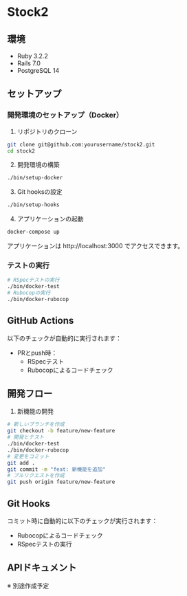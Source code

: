 # Stock2

## 環境
- Ruby 3.2.2
- Rails 7.0
- PostgreSQL 14

## セットアップ
### 開発環境のセットアップ（Docker）

1. リポジトリのクローン
```bash
git clone git@github.com:yourusername/stock2.git
cd stock2
```
2. 開発環境の構築
```bash
./bin/setup-docker
```
3. Git hooksの設定
```bash
./bin/setup-hooks
```
4. アプリケーションの起動
```bash
docker-compose up
```
アプリケーションは http://localhost:3000 でアクセスできます。

### テストの実行
```bash
# RSpecテストの実行
./bin/docker-test
# Rubocopの実行
./bin/docker-rubocop
```

## GitHub Actions

以下のチェックが自動的に実行されます：

- PRとpush時：
  - RSpecテスト
  - Rubocopによるコードチェック

## 開発フロー

1. 新機能の開発
```bash
# 新しいブランチを作成
git checkout -b feature/new-feature
# 開発とテスト
./bin/docker-test
./bin/docker-rubocop
# 変更をコミット
git add .
git commit -m "feat: 新機能を追加"
# プルリクエストを作成
git push origin feature/new-feature
```

## Git Hooks

コミット時に自動的に以下のチェックが実行されます：
- Rubocopによるコードチェック
- RSpecテストの実行

## APIドキュメント
※ 別途作成予定
